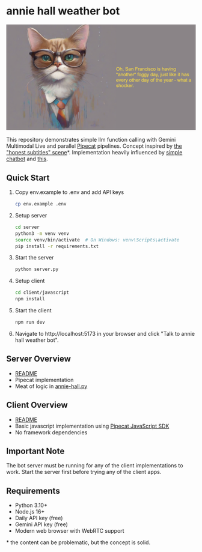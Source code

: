 # annie hall weather bot

<img src="anniehallweatherbot-readme.png" width="620px">

This repository demonstrates simple llm function calling with Gemini Multimodal Live and parallel [Pipecat](https://github.com/pipecat-ai/pipecat) pipelines. Concept inspired by [the "honest subtitles" scene](https://www.youtube.com/watch?v=JduADWt0XMI&t=56s)\*. Implementation heavily influenced by [simple chatbot](https://github.com/pipecat-ai/pipecat/tree/main/examples/simple-chatbot) and [this](https://github.com/vipyne/weather-bot).

## Quick Start

1. Copy env.example to .env and add API keys
   ```bash
   cp env.example .env
   ```

2. Setup server
   ```bash
   cd server
   python3 -m venv venv
   source venv/bin/activate  # On Windows: venv\Scripts\activate
   pip install -r requirements.txt
   ```

3. Start the server
   ```bash
   python server.py
   ```

4. Setup client
   ```bash
   cd client/javascript
   npm install
   ```

5. Start the client
   ```bash
   npm run dev
   ```

6. Navigate to http://localhost:5173 in your browser and click "Talk to annie hall weather bot".

## Server Overview
   - [README](server/README.md)
   - Pipecat implementation
   - Meat of logic in [annie-hall.py](server/annie-hall.py)

## Client Overview
   - [README](client/javascript/README.md)
   - Basic javascript implementation using [Pipecat JavaScript SDK](https://docs.pipecat.ai/client/js/introduction)
   - No framework dependencies

## Important Note

The bot server must be running for any of the client implementations to work. Start the server first before trying any of the client apps.

## Requirements

- Python 3.10+
- Node.js 16+
- Daily API key (free)
- Gemini API key (free)
- Modern web browser with WebRTC support

\* the content can be problematic, but the concept is solid.
